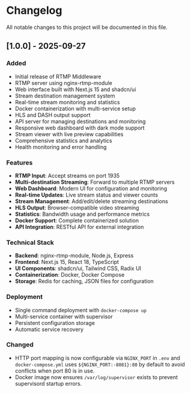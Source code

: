 # Changelog

All notable changes to this project will be documented in this file.

## [1.0.0] - 2025-09-27

### Added

- Initial release of RTMP Middleware
- RTMP server using nginx-rtmp-module
- Web interface built with Next.js 15 and shadcn/ui
- Stream destination management system
- Real-time stream monitoring and statistics
- Docker containerization with multi-service setup
- HLS and DASH output support
- API server for managing destinations and monitoring
- Responsive web dashboard with dark mode support
- Stream viewer with live preview capabilities
- Comprehensive statistics and analytics
- Health monitoring and error handling

### Features

- **RTMP Input**: Accept streams on port 1935
- **Multi-destination Streaming**: Forward to multiple RTMP servers
- **Web Dashboard**: Modern UI for configuration and monitoring
- **Real-time Updates**: Live stream status and viewer counts
- **Stream Management**: Add/edit/delete streaming destinations
- **HLS Output**: Browser-compatible video streaming
- **Statistics**: Bandwidth usage and performance metrics
- **Docker Support**: Complete containerized solution
- **API Integration**: RESTful API for external integration

### Technical Stack

- **Backend**: nginx-rtmp-module, Node.js, Express
- **Frontend**: Next.js 15, React 18, TypeScript
- **UI Components**: shadcn/ui, Tailwind CSS, Radix UI
- **Containerization**: Docker, Docker Compose
- **Storage**: Redis for caching, JSON files for configuration

### Deployment

- Single command deployment with `docker-compose up`
- Multi-service container with supervisor
- Persistent configuration storage
- Automatic service recovery

### Changed

- HTTP port mapping is now configurable via `NGINX_PORT` in `.env` and `docker-compose.yml` uses `${NGINX_PORT:-8081}:80` by default to avoid conflicts when port 80 is in use.
- Docker image now ensures `/var/log/supervisor` exists to prevent supervisord startup errors.
